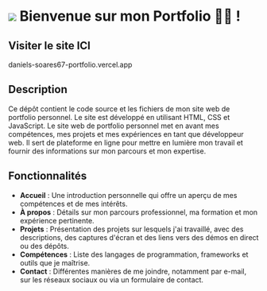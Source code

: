 ![](https://user-images.githubusercontent.com/18350557/176309783-0785949b-9127-417c-8b55-ab5a4333674e.gif) Bienvenue sur mon Portfolio 👨‍💻 !
=============================================================================================================================
## Visiter le site ICI

daniels-soares67-portfolio.vercel.app

## Description

Ce dépôt contient le code source et les fichiers de mon site web de portfolio personnel. Le site est développé en utilisant HTML, CSS et JavaScript.
Le site web de portfolio personnel met en avant mes compétences, mes projets et mes expériences en tant que développeur web. Il sert de plateforme en ligne pour mettre en lumière mon travail et fournir des informations sur mon parcours et mon expertise.

## Fonctionnalités

- **Accueil** : Une introduction personnelle qui offre un aperçu de mes compétences et de mes intérêts.
- **À propos** : Détails sur mon parcours professionnel, ma formation et mon expérience pertinente.
- **Projets** : Présentation des projets sur lesquels j'ai travaillé, avec des descriptions, des captures d'écran et des liens vers des démos en direct ou des dépôts.
- **Compétences** : Liste des langages de programmation, frameworks et outils que je maîtrise.
- **Contact** : Différentes manières de me joindre, notamment par e-mail, sur les réseaux sociaux ou via un formulaire de contact.

